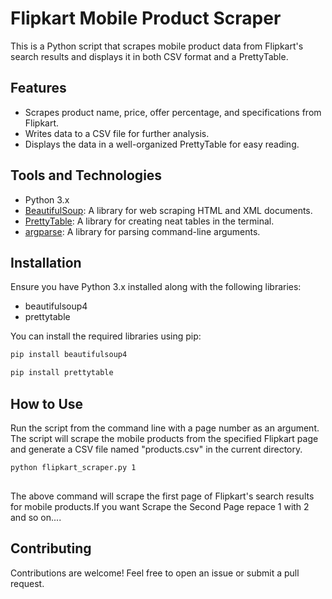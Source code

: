 # Flipkart Mobile Product Scraper

This is a Python script that scrapes mobile product data from Flipkart's search results and displays it in both CSV format and a PrettyTable.

## Features

* Scrapes product name, price, offer percentage, and specifications from Flipkart.
* Writes data to a CSV file for further analysis.
* Displays the data in a well-organized PrettyTable for easy reading.

## Tools and Technologies

* Python 3.x
* [BeautifulSoup](https://www.crummy.com/software/BeautifulSoup/): A library for web scraping HTML and XML documents.
* [PrettyTable](https://github.com/jazzband/prettytable): A library for creating neat tables in the terminal.
* [argparse](https://docs.python.org/3/library/argparse.html): A library for parsing command-line arguments.


## Installation

Ensure you have Python 3.x installed along with the following libraries:

* beautifulsoup4
* prettytable

You can install the required libraries using pip:

```bash
pip install beautifulsoup4 

```
```bash
pip install prettytable 

```

## How to Use

Run the script from the command line with a page number as an argument. The script will scrape the mobile products from the specified Flipkart page and generate a CSV file named "products.csv" in the current directory.

```bash
python flipkart_scraper.py 1
 
```
The above command will scrape the first page of Flipkart's search results for mobile products.If you want Scrape the Second Page repace 1 with 2 and so on....

## Contributing

Contributions are welcome! Feel free to open an issue or submit a pull request.